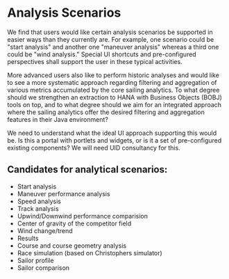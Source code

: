 # Analysis Scenarios

We find that users would like certain analysis scenarios be supported in easier ways than they currently are. For example, one scenario could be "start analysis" and another one "maneuver analysis" whereas a third one could be "wind analysis." Special UI shortcuts and pre-configured perspectives shall support the user in these typical activities.

More advanced users also like to perform historic analyses and would like to see a more systematic approach regarding filtering and aggregation of various metrics accumulated by the core sailing analytics. To what degree should we strengthen an extraction to HANA with Business Objects (BOBJ) tools on top, and to what degree should we aim for an integrated approach where the sailing analytics offer the desired filtering and aggregation features in their Java environment?

We need to understand what the ideal UI approach supporting this would be. Is this a portal with portlets and widgets, or is it a set of pre-configured existing components? We will need UID consultancy for this.

## Candidates for analytical scenarios:
* Start analysis
* Maneuver performance analysis
* Speed analysis
* Track analysis
* Upwind/Downwind performance comparision
* Center of gravity of the competitor field
* Wind change/trend
* Results
* Course and course geometry analysis
* Race simulation (based on Christophers simulator)
* Sailor profile
* Sailor comparison